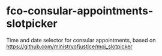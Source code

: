 # fco-consular-appointments-slotpicker
Time and date selector for consular appointments, based on https://github.com/ministryofjustice/moj_slotpicker
